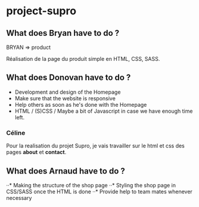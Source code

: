 # project-supro


## What does Bryan have to do ?

BRYAN => product

Réalisation de la page du produit simple en HTML, CSS, SASS.

## What does Donovan have to do ?

* Development and design of the Homepage
* Make sure that the website is responsive
* Help others as soon as he's done with the Homepage
* HTML / (S)CSS / Maybe a bit of Javascript in case we have enough time left.

### Céline

Pour la realisation du projet Supro, je vais travailler sur le html et css des pages **about** et **contact**.

## What does Arnaud have to do ?

··* Making the structure of the shop page
··* Styling the shop page in CSS/SASS once the HTML is done
··* Provide help to team mates whenever necessary
